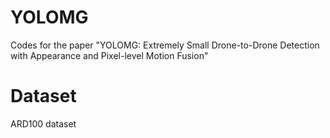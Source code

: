 # YOLOMG
Codes for the paper "YOLOMG: Extremely Small Drone-to-Drone Detection with Appearance and Pixel-level Motion Fusion"

# Dataset
ARD100 dataset
